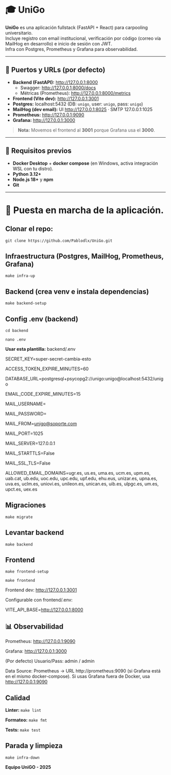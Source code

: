 

# 🎓 UniGo

**UniGo** es una aplicación fullstack (FastAPI + React) para carpooling universitario.  
Incluye registro con email institucional, verificación por código (correo vía MailHog en desarrollo) e inicio de sesión con JWT.  
Infra con Postgres, Prometheus y Grafana para observabilidad.

---

## 🔌 Puertos y URLs (por defecto)

- **Backend (FastAPI):** http://127.0.0.1:8000  
  - Swagger: http://127.0.0.1:8000/docs  
  - Métricas (Prometheus): http://127.0.0.1:8000/metrics
- **Frontend (Vite dev):** http://127.0.0.1:3001
- **Postgres:** localhost:5432  (DB: `unigo`, user: `unigo`, pass: `unigo`)
- **MailHog (dev email):** UI http://127.0.0.1:8025 · SMTP 127.0.0.1:1025
- **Prometheus:** http://127.0.0.1:9090
- **Grafana:** http://127.0.0.1:3000

> **Nota:** Movemos el frontend al **3001** porque Grafana usa el **3000**.

---

## 🧰 Requisitos previos

- **Docker Desktop** + **docker compose** (en Windows, activa integración WSL con tu distro).
- **Python 3.12+**
- **Node.js 18+** y **npm**
- **Git**

---

# 🚀 Puesta en marcha de la aplicación.

## Clonar el repo:

`git clone https://github.com/Pablodlx/UniGo.git` 

## Infraestructura (Postgres, MailHog, Prometheus, Grafana)

`make infra-up`

## Backend (crea venv e instala dependencias)
`make backend-setup`

## Config .env (backend)
`cd backend`

`nano .env`

**Usar esta plantilla:**
backend/.env

SECRET_KEY=super-secret-cambia-esto

ACCESS_TOKEN_EXPIRE_MINUTES=60

DATABASE_URL=postgresql+psycopg2://unigo:unigo@localhost:5432/unigo

EMAIL_CODE_EXPIRE_MINUTES=15

MAIL_USERNAME=

MAIL_PASSWORD=

MAIL_FROM=unigo@soporte.com

MAIL_PORT=1025

MAIL_SERVER=127.0.0.1

MAIL_STARTTLS=False

MAIL_SSL_TLS=False

ALLOWED_EMAIL_DOMAINS=ugr.es, us.es, uma.es, ucm.es, upm.es, uab.cat, ub.edu, uoc.edu, upc.edu, upf.edu, ehu.eus, unizar.es, upna.es, uva.es, uclm.es, uniovi.es, unileon.es, unican.es, uib.es, ulpgc.es, um.es, upct.es, uex.es

## Migraciones
`make migrate`

## Levantar backend 
`make backend`

## Frontend
`make frontend-setup`

`make frontend`

Frontend dev: http://127.0.0.1:3001

Configurable con frontend/.env:

VITE_API_BASE=http://127.0.0.1:8000

## 📊 Observabilidad

Prometheus: http://127.0.0.1:9090

Grafana: http://127.0.0.1:3000

(Por defecto) Usuario/Pass: admin / admin

Data Source: Prometheus → URL http://prometheus:9090 (si Grafana está en el mismo docker-compose).
Si usas Grafana fuera de Docker, usa http://127.0.0.1:9090

## Calidad
**Linter:**
`make lint`

**Formateo:**
`make fmt`

**Tests:**
`make test`

## Parada y limpieza
`make infra-down`


**Equipo UniGO - 2025**
